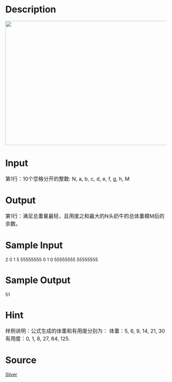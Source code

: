 
# Description

<div class="content"><p><img height="387" width="824" alt="" src="source/bzoj/2018/img/aHR0cHM6Ly9seWRzeS5jb20vSnVkZ2VPbmxpbmUvdXBsb2FkLzIwMTQwMS9hZig1KS5qcGc=.jpg"/></p></div>

# Input

<div class="content"><p><span style="font-size: medium">第1行：10个空格分开的整数: N, a, b, c, d, e, f, g, h, M </span></p></div>

# Output

<div class="content"><p><span style="font-size: medium">第1行：满足总重量最轻，且用度之和最大的N头奶牛的总体重模M后的余数。 </span></p></div>

# Sample Input

<div class="content"><span class="sampledata">2 0 1 5 55555555 0 1 0 55555555 55555555<br/>
</span></div>

# Sample Output

<div class="content"><span class="sampledata">51<br/>
</span></div>

# Hint

<div class="content"><p></p><p><span style="font-size: medium">样例说明：公式生成的体重和有用度分别为： 体重：5, 6, 9, 14, 21, 30 有用度：0, 1, 8, 27, 64, 125. </span></p><p></p></div>

# Source

<div class="content"><p><a href="problemset.php?search=Silver">Silver</a></p></div>

